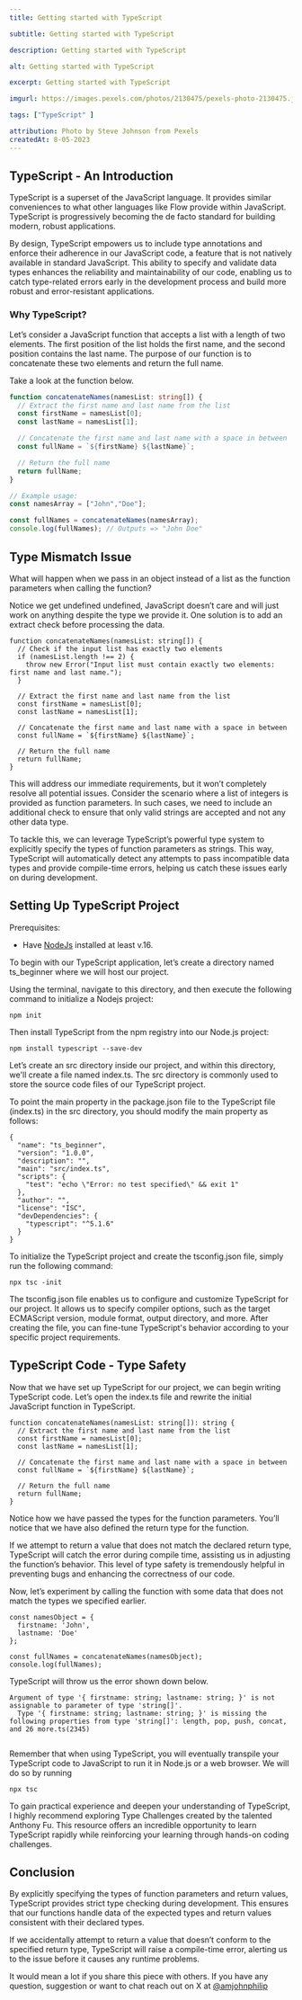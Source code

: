 ```yaml
---
title: Getting started with TypeScript 

subtitle: Getting started with TypeScript

description: Getting started with TypeScript

alt: Getting started with TypeScript

excerpt: Getting started with TypeScript

imgurl: https://images.pexels.com/photos/2130475/pexels-photo-2130475.jpeg?auto=compress&cs=tinysrgb&w=1260&h=750&dpr=2

tags: ["TypeScript" ]

attribution: Photo by Steve Johnson from Pexels
createdAt: 8-05-2023
---
```


## TypeScript - An Introduction

TypeScript is a superset of the JavaScript language. It provides similar conveniences to what other languages like Flow provide within JavaScript. TypeScript is progressively becoming the de facto standard for building modern, robust applications.

By design, TypeScript empowers us to include type annotations and enforce their adherence in our JavaScript code, a feature that is not natively available in standard JavaScript. This ability to specify and validate data types enhances the reliability and maintainability of our code, enabling us to catch type-related errors early in the development process and build more robust and error-resistant applications.

### Why TypeScript?

Let’s consider a JavaScript function that accepts a list with a length of two elements. The first position of the list holds the first name, and the second position contains the last name. The purpose of our function is to concatenate these two elements and return the full name.

Take a look at the function below.

```typescript
function concatenateNames(namesList: string[]) {
  // Extract the first name and last name from the list
  const firstName = namesList[0];
  const lastName = namesList[1];

  // Concatenate the first name and last name with a space in between
  const fullName = `${firstName} ${lastName}`;

  // Return the full name
  return fullName;
}

// Example usage:
const namesArray = ["John","Doe"];

const fullNames = concatenateNames(namesArray);
console.log(fullNames); // Outputs => "John Doe"

```

## Type Mismatch Issue

What will happen when we pass in an object instead of a list as the function parameters when calling the function?

Notice we get undefined undefined, JavaScript doesn’t care and will just work on anything despite the type we provide it. One solution is to add an extract check before processing the data.

```
function concatenateNames(namesList: string[]) {
  // Check if the input list has exactly two elements
  if (namesList.length !== 2) {
    throw new Error("Input list must contain exactly two elements: first name and last name.");
  }

  // Extract the first name and last name from the list
  const firstName = namesList[0];
  const lastName = namesList[1];

  // Concatenate the first name and last name with a space in between
  const fullName = `${firstName} ${lastName}`;

  // Return the full name
  return fullName;
}
```

This will address our immediate requirements, but it won’t completely resolve all potential issues. Consider the scenario where a list of integers is provided as function parameters. In such cases, we need to include an additional check to ensure that only valid strings are accepted and not any other data type.

To tackle this, we can leverage TypeScript’s powerful type system to explicitly specify the types of function parameters as strings. This way, TypeScript will automatically detect any attempts to pass incompatible data types and provide compile-time errors, helping us catch these issues early on during development.

## Setting Up TypeScript Project

Prerequisites:

- Have [NodeJs](https://nodejs.org) installed at least v.16.

To begin with our TypeScript application, let’s create a directory named ts_beginner where we will host our project.

Using the terminal, navigate to this directory, and then execute the following command to initialize a Nodejs project:

```
npm init

```

Then install TypeScript from the npm registry into our Node.js project:

```
npm install typescript --save-dev

```

Let’s create an src directory inside our project, and within this directory, we'll create a file named index.ts. The src directory is commonly used to store the source code files of our TypeScript project.

To point the main property in the package.json file to the TypeScript file (index.ts) in the src directory, you should modify the main property as follows:

```
{
  "name": "ts_beginner",
  "version": "1.0.0",
  "description": "",
  "main": "src/index.ts",
  "scripts": {
    "test": "echo \"Error: no test specified\" && exit 1"
  },
  "author": "",
  "license": "ISC",
  "devDependencies": {
    "typescript": "^5.1.6"
  }
}

```

To initialize the TypeScript project and create the tsconfig.json file, simply run the following command:

```
npx tsc -init

```

The tsconfig.json file enables us to configure and customize TypeScript for our project. It allows us to specify compiler options, such as the target ECMAScript version, module format, output directory, and more. After creating the file, you can fine-tune TypeScript's behavior according to your specific project requirements.

## TypeScript Code - Type Safety

Now that we have set up TypeScript for our project, we can begin writing TypeScript code. Let’s open the index.ts file and rewrite the initial JavaScript function in TypeScript.

```
function concatenateNames(namesList: string[]): string {
  // Extract the first name and last name from the list
  const firstName = namesList[0];
  const lastName = namesList[1];

  // Concatenate the first name and last name with a space in between
  const fullName = `${firstName} ${lastName}`;

  // Return the full name
  return fullName;
}
```

Notice how we have passed the types for the function parameters. You’ll notice that we have also defined the return type for the function.

If we attempt to return a value that does not match the declared return type, TypeScript will catch the error during compile time, assisting us in adjusting the function’s behavior. This level of type safety is tremendously helpful in preventing bugs and enhancing the correctness of our code.

Now, let’s experiment by calling the function with some data that does not match the types we specified earlier.



```
const namesObject = {
  firstname: 'John',
  lastname: 'Doe'
};

const fullNames = concatenateNames(namesObject);
console.log(fullNames);

```

TypeScript will throw us the error shown down below.


```
Argument of type '{ firstname: string; lastname: string; }' is not assignable to parameter of type 'string[]'.
  Type '{ firstname: string; lastname: string; }' is missing the following properties from type 'string[]': length, pop, push, concat, and 26 more.ts(2345)


```

Remember that when using TypeScript, you will eventually transpile your TypeScript code to JavaScript to run it in Node.js or a web browser. We will do so by running

```
npx tsc

```

To gain practical experience and deepen your understanding of TypeScript, I highly recommend exploring Type Challenges created by the talented Anthony Fu. This resource offers an incredible opportunity to learn TypeScript rapidly while reinforcing your learning through hands-on coding challenges.

## Conclusion

By explicitly specifying the types of function parameters and return values, TypeScript provides strict type checking during development. This ensures that our functions handle data of the expected types and return values consistent with their declared types.

If we accidentally attempt to return a value that doesn’t conform to the specified return type, TypeScript will raise a compile-time error, alerting us to the issue before it causes any runtime problems.

It would mean a lot if you share this piece with others. If you have any question, suggestion or want to chat reach out on X at [@amjohnphilip](https://twitter.com/amjohnphilip)
